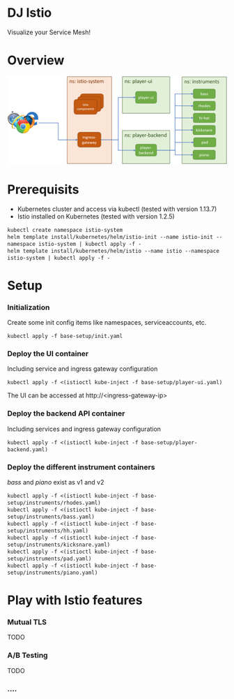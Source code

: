 # DJ Istio
Visualize your Service Mesh!

# Overview
![Alt text](/docs/architecture.png?raw=true "Architecture overview")

# Prerequisits
- Kubernetes cluster and access via kubectl (tested with version 1.13.7)
- Istio installed on Kubernetes (tested with version 1.2.5)
```
kubectl create namespace istio-system
helm template install/kubernetes/helm/istio-init --name istio-init --namespace istio-system | kubectl apply -f -
helm template install/kubernetes/helm/istio --name istio --namespace istio-system | kubectl apply -f -
```

# Setup
### Initialization
Create some init config items like namespaces, serviceaccounts, etc.
```
kubectl apply -f base-setup/init.yaml
```
### Deploy the UI container
Including service and ingress gateway configuration
```
kubectl apply -f <(istioctl kube-inject -f base-setup/player-ui.yaml)
```
The UI can be accessed at http://\<ingress-gateway-ip\>
### Deploy the backend API container
Including services and ingress gateway configuration
```
kubectl apply -f <(istioctl kube-inject -f base-setup/player-backend.yaml)
```
### Deploy the different instrument containers
_bass_ and _piano_ exist as v1 and v2
```
kubectl apply -f <(istioctl kube-inject -f base-setup/instruments/rhodes.yaml)
kubectl apply -f <(istioctl kube-inject -f base-setup/instruments/bass.yaml)
kubectl apply -f <(istioctl kube-inject -f base-setup/instruments/hh.yaml)
kubectl apply -f <(istioctl kube-inject -f base-setup/instruments/kicksnare.yaml)
kubectl apply -f <(istioctl kube-inject -f base-setup/instruments/pad.yaml)
kubectl apply -f <(istioctl kube-inject -f base-setup/instruments/piano.yaml)
```
# Play with Istio features
### Mutual TLS
TODO

### A/B Testing
TODO

### ....
